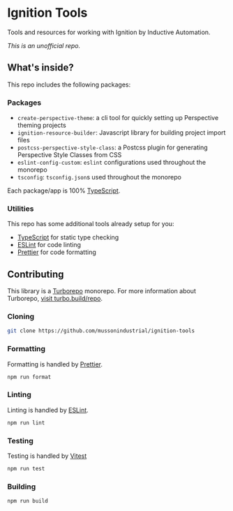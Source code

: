 # Ignition Tools

Tools and resources for working with Ignition by Inductive Automation.

*This is an unofficial repo.*

## What's inside?

This repo includes the following packages:

### Packages

-   `create-perspective-theme`: a cli tool for quickly setting up Perspective theming projects
-   `ignition-resource-builder`: Javascript library for building project import files
-   `postcss-perspective-style-class`: a Postcss plugin for generating Perspective Style Classes from CSS
-   `eslint-config-custom`: `eslint` configurations used throughout the monorepo
-   `tsconfig`: `tsconfig.json`s used throughout the monorepo

Each package/app is 100% [TypeScript](https://www.typescriptlang.org/).

### Utilities

This repo has some additional tools already setup for you:

-   [TypeScript](https://www.typescriptlang.org/) for static type checking
-   [ESLint](https://eslint.org/) for code linting
-   [Prettier](https://prettier.io) for code formatting

## Contributing

This library is a [Turborepo] monorepo.
For more information about Turborepo, [visit turbo.build/repo](https://turbo.build/repo).

[Turborepo]: https://github.com/vercel/turbo

### Cloning
```sh
git clone https://github.com/mussonindustrial/ignition-tools
```

### Formatting
Formatting is handled by [Prettier](https://prettier.io).
```sh
npm run format
```

### Linting
Linting is handled by [ESLint](https://eslint.org/).
```sh
npm run lint
```

### Testing
Testing is handled by [Vitest](https://github.com/vitest-dev/vitest)
```sh
npm run test
```

### Building
```sh
npm run build
```